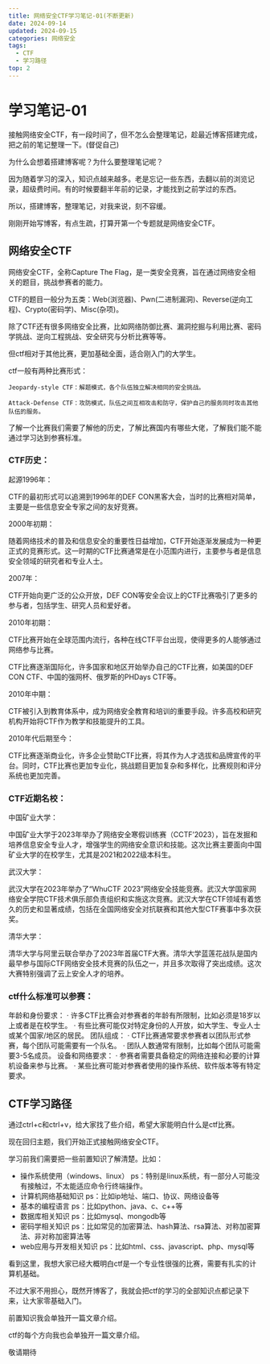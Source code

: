```yaml
---
title: 网络安全CTF学习笔记-01(不断更新)
date: 2024-09-14
updated: 2024-09-15
categories: 网络安全
tags:
  - CTF
  - 学习路径
top: 2
---
```


# 学习笔记-01

接触网络安全CTF，有一段时间了，但不怎么会整理笔记，趁最近博客搭建完成，把之前的笔记整理一下。(督促自己)

为什么会想着搭建博客呢？为什么要整理笔记呢？

因为随着学习的深入，知识点越来越多。老是忘记一些东西，去翻以前的浏览记录，超级费时间。有的时候要翻半年前的记录，才能找到之前学过的东西。

所以，搭建博客，整理笔记，对我来说，刻不容缓。

刚刚开始写博客，有点生疏，打算开第一个专题就是网络安全CTF。

## 网络安全CTF

网络安全CTF，全称Capture The Flag，是一类安全竞赛，旨在通过网络安全相关的题目，挑战参赛者的能力。

CTF的题目一般分为五类：Web(浏览器)、Pwn(二进制漏洞)、Reverse(逆向工程)、Crypto(密码学)、Misc(杂项)。

除了CTF还有很多网络安全比赛，比如网络防御比赛、漏洞挖掘与利用比赛、密码学挑战、逆向工程挑战、安全研究与分析比赛等等。

但ctf相对于其他比赛，更加基础全面，适合刚入门的大学生。

ctf一般有两种比赛形式：

    Jeopardy-style CTF：解题模式，各个队伍独立解决相同的安全挑战。

    Attack-Defense CTF：攻防模式，队伍之间互相攻击和防守，保护自己的服务同时攻击其他队伍的服务。

了解一个比赛我们需要了解他的历史，了解比赛国内有哪些大佬，了解我们能不能通过学习达到参赛标准。

### CTF历史：

起源1996年：

CTF的最初形式可以追溯到1996年的DEF CON黑客大会，当时的比赛相对简单，主要是一些信息安全专家之间的友好竞赛。

2000年初期：

随着网络技术的普及和信息安全的重要性日益增加，CTF开始逐渐发展成为一种更正式的竞赛形式。这一时期的CTF比赛通常是在小范围内进行，主要参与者是信息安全领域的研究者和专业人士。

2007年：

CTF开始向更广泛的公众开放，DEF CON等安全会议上的CTF比赛吸引了更多的参与者，包括学生、研究人员和爱好者。

2010年初期：

CTF比赛开始在全球范围内流行，各种在线CTF平台出现，使得更多的人能够通过网络参与比赛。

CTF比赛逐渐国际化，许多国家和地区开始举办自己的CTF比赛，如美国的DEF CON CTF、中国的强网杯、俄罗斯的PHDays CTF等。

2010年中期：

CTF被引入到教育体系中，成为网络安全教育和培训的重要手段。许多高校和研究机构开始将CTF作为教学和技能提升的工具。

2010年代后期至今：

CTF比赛逐渐商业化，许多企业赞助CTF比赛，将其作为人才选拔和品牌宣传的平台。同时，CTF比赛也更加专业化，挑战题目更加复杂和多样化，比赛规则和评分系统也更加完善。

### CTF近期名校：
中国矿业大学：

中国矿业大学于2023年举办了网络安全寒假训练赛（CCTF’2023），旨在发掘和培养信息安全专业人才，增强学生的网络安全意识和技能。这次比赛主要面向中国矿业大学的在校学生，尤其是2021和2022级本科生。

武汉大学：

武汉大学在2023年举办了“WhuCTF 2023”网络安全技能竞赛。武汉大学国家网络安全学院CTF技术俱乐部负责组织和实施这次竞赛。武汉大学在CTF领域有着悠久的历史和显著成绩，包括在全国网络安全对抗联赛和其他大型CTF赛事中多次获奖。

清华大学：

清华大学与阿里云联合举办了2023年首届CTF大赛。清华大学蓝莲花战队是国内最早参与国际CTF网络安全技术竞赛的队伍之一，并且多次取得了突出成绩。这次大赛特别强调了云上安全人才的培养。

### ctf什么标准可以参赛：
年龄和身份要求：
· 许多CTF比赛会对参赛者的年龄有所限制，比如必须是18岁以上或者是在校学生。
· 有些比赛可能仅对特定身份的人开放，如大学生、专业人士或某个国家/地区的居民。
团队组成：
· CTF比赛通常要求参赛者以团队形式参赛，每个团队可能需要有一个队名。
· 团队人数通常有限制，比如每个团队可能需要3-5名成员。
设备和网络要求：
· 参赛者需要具备稳定的网络连接和必要的计算机设备来参与比赛。
· 某些比赛可能对参赛者使用的操作系统、软件版本等有特定要求。

## CTF学习路径

通过ctrl+c和ctrl+v，给大家找了些介绍，希望大家能明白什么是ctf比赛。

现在回归主题，我们开始正式接触网络安全CTF。

学习前我们需要把一些前置知识了解清楚。比如：
- 操作系统使用（windows、linux） ps：特别是linux系统，有一部分人可能没有接触过，不太能适应命令行终端操作。
- 计算机网络基础知识 ps：比如ip地址、端口、协议、网络设备等
- 基本的编程语言 ps：比如python、java、c、c++等
- 数据库相关知识 ps：比如mysql、mongodb等
- 密码学相关知识 ps：比如常见的加密算法、hash算法、rsa算法、对称加密算法、非对称加密算法等
- web应用与开发相关知识 ps：比如html、css、javascript、php、mysql等

看到这里，我想大家已经大概明白ctf是一个专业性很强的比赛，需要有扎实的计算机基础。

不过大家不用担心，既然开博客了，我就会把ctf的学习的全部知识点都记录下来，让大家零基础入门。

前置知识我会单独开一篇文章介绍。

ctf的每个方向我也会单独开一篇文章介绍。

敬请期待